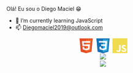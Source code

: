 Olá! Eu sou o Diego Maciel 😁

- 🌱 I’m currently learning JavaScript
- 📫 Diegomaciel2019@outlook.com

<div align="center">
  <img align="center" alt="icone-HTML" height="40" width="40" src="https://raw.githubusercontent.com/devicons/devicon/master/icons/html5/html5-original.svg">
  <img align="center" alt="icone-CSS" height="40" width="40" src="https://raw.githubusercontent.com/devicons/devicon/master/icons/css3/css3-original.svg">
  <img align="center" alt="icone-Js" height="40" width="40" src="https://raw.githubusercontent.com/devicons/devicon/master/icons/javascript/javascript-plain.svg">
</div>

<div align="center">
  <a href="https://github.com/DiegoMaciel1998">
    <img height="180em" src="https://github-readme-stats.vercel.app/api/top-langs/?username=DiegoMaciel1998&layout=compact&langs_count=7&theme=dracula"/>  
</div>

<div align="center">
   <a href="https://www.linkedin.com/in/diego-maciel-b24588187/" target="_blank"><img src="https://img.shields.io/badge/-LinkedIn-%230077B5?style=for-the-badge&logo=linkedin&logoColor=white" target="_blank"></a> 
</div>


 


